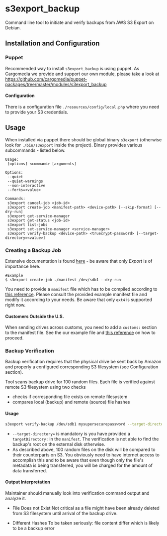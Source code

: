 s3export_backup
===============

Command line tool to initiate and verify backups from AWS S3 Export on Debian.

## Installation and Configuration

### Puppet
Recommended way to install `s3export_backup` is using puppet.
As Cargomedia we provide and support our own module, please take a look at https://github.com/cargomedia/puppet-packages/tree/master/modules/s3export_backup

#### Configuration
There is a configuration file `./resources/config/local.php` where you need to provide your S3 credentials.

## Usage
When installed via puppet there should be global binary `s3export` (otherwise look for `./bin/s3export` inside the project). Binary provides various subcommands - listed below.
```
Usage:
 [options] <command> [arguments]

Options:
 --quiet
 --quiet-warnings
 --non-interactive
 --forks=<value>

Commands:
 s3export cancel-job <job-id>
 s3export create-job <manifest-path> <device-path> [--skip-format] [--dry-run]
 s3export get-service-manager
 s3export get-status <job-id>
 s3export list-jobs
 s3export set-service-manager <service-manager>
 s3export verify-backup <device-path> <truecrypt-password> [--target-directory=<value>]
```

### Creating a Backup Job
Extensive documentation is found [here](http://awsdocs.s3.amazonaws.com/ImportExport/latest/IE-qrc.pdf) - be aware that only *Export* is of importance here.

```
#Example
$ s3export create-job ./manifest /dev/sdb1 --dry-run
```

You need to provide a `manifest` file which has to be compiled according to [this reference](http://docs.aws.amazon.com/AWSImportExport/latest/DG/ManifestFileRef_Export.html).
Please consult the provided example manifest file and modify it according to your needs. Be aware that only `ext4` is supported right now.

#### Customers Outside the U.S.
When sending drives across customs, you need to add a `customs:` section to the manifest file. See the our example file and [this reference](http://docs.aws.amazon.com/AWSImportExport/latest/DG/ManifestFileRef_international.html) on how to proceed.

### Backup Verification
Backup verification requires that the physical drive be sent back by Amazon and properly a configured corresponding S3 filesystem (see Configuration section).

Tool scans backup drive for 100 random files. Each file is verified against remote S3 filesystem using two checks
- checks if corresponding file exists on remote filesystem
- compares local (backup) and remote (source) file hashes

#### Usage

```sh
s3export verify-backup /dev/sdb1 mysupersecurepassword --target-directory=/s3-export-bucket/
```

* `--target-directory=` is mandatory is you have provided a `targetDirectory:` in the `manifest`. The verification is not able to find the backup's root on the external disk otherwise.
* As described above, 100 random files on the disk will be compared to their counterparts on S3. You obviously need to have internet access to accomplish this and to be aware that even though only the file's metadata is being transferred, you will be charged for the amount of data transferred.

#### Output Interpretation
Maintainer should manually look into verification command output and analyze it.

* File Does not Exist
   Not critical as a file might have been already deleted from S3 filesystem until arrival of the backup drive.

* Different Hashes
   To be taken seriously: file content differ which is likely to be a backup error
